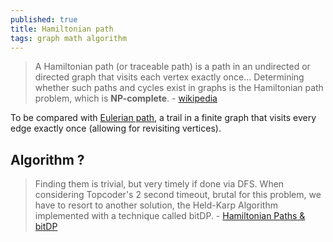```yaml
---
published: true
title: Hamiltonian path
tags: graph math algorithm
---
```

> A Hamiltonian path (or traceable path) is a path in an undirected or directed graph that visits each vertex exactly once... Determining whether such paths and cycles exist in graphs is the Hamiltonian path problem, which is **NP-complete**.  - [wikipedia](https://en.wikipedia.org/wiki/Hamiltonian_path)

To be compared with [Eulerian path](https://en.wikipedia.org/wiki/Eulerian_path), a trail in a finite graph that visits every edge exactly once (allowing for revisiting vertices).

## Algorithm ?

> Finding them is trivial, but very timely if done via DFS. When considering Topcoder's 2 second timeout, brutal for this problem, we have to resort to another solution, the Held-Karp Algorithm implemented with a technique called bitDP. - [Hamiltonian Paths & bitDP](http://utk.claranguyen.me/talks.php?id=bitdp)